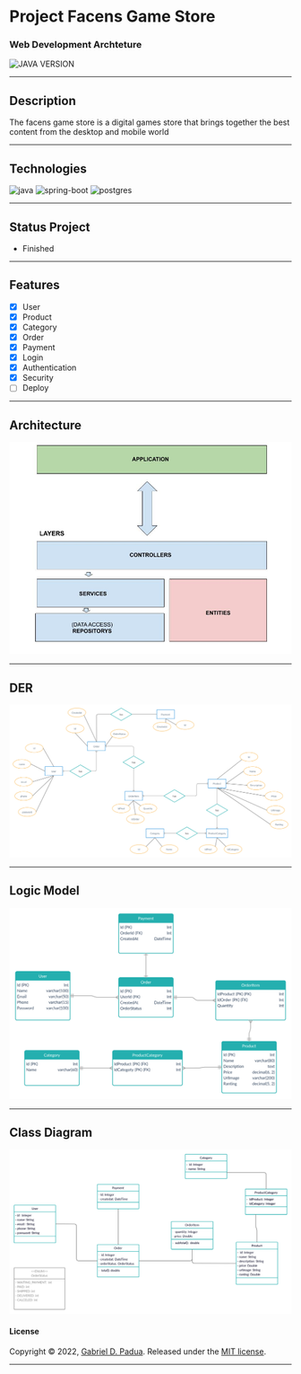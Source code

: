 # Project Facens Game Store 

### Web Development Archteture

> 
![JAVA VERSION][java-image]

---

## Description

The facens game store is a digital games store that brings together the best content from the desktop and mobile world

---

## Technologies

<div>

<img alt="java" width="60px" src="https://img.icons8.com/nolan/64/java-coffee-cup-logo.png"/>

<img alt="spring-boot" width="60px" src="https://img.icons8.com/color/48/000000/spring-logo.png"/>

<img alt="postgres" width="60px" src="https://img.icons8.com/color/48/000000/postgreesql.png"/>

</div>

---

## Status Project

- Finished

---

## Features
- [x] User
- [x] Product
- [x] Category
- [x] Order
- [x] Payment
- [x] Login
- [x] Authentication
- [x] Security
- [ ] Deploy

---

## Architecture
![](docs/architecture.jpg)

---

## DER
![](docs/der.jpg)

---

## Logic Model
![](docs/logic.jpg)

---

## Class Diagram
![](docs/diagram.jpg)


#### License

Copyright © 2022, [Gabriel D. Padua](https://github.com/gabrielDpadua21).
Released under the [MIT license](LICENSE).

***

<!-- Markdown link & img dfn's -->
[java-image]:https://img.shields.io/badge/java-v%2011-red
